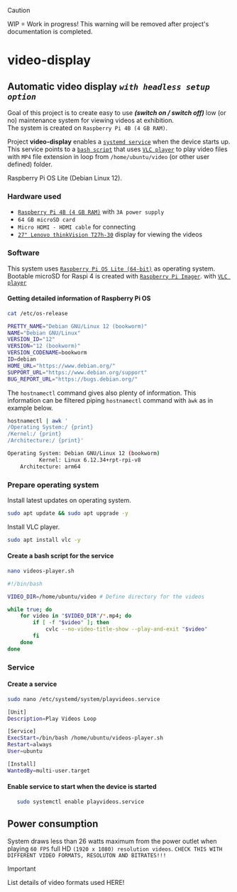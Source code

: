> [!CAUTION]  
> WIP = Work in progress! This warning will be removed after project's documentation is completed.

# video-display

## Automatic video display ***`with headless setup option`***

Goal of this project is to create easy to use ***(switch on / switch off)*** low (or no) maintenance system for viewing videos at exhibition.  
The system is created on `Raspberry Pi 4B (4 GB RAM)`.  

Project **video-display** enables a [`systemd service`](#create-a-service) when the device starts up.  
This service points to a [`bash script`](#create-a-bash-script-for-the-service) that uses [`VLC player`](https://www.videolan.org/vlc/) to play video files with `MP4` file extension in loop from `/home/ubuntu/video` (or other user defined) folder. 


Raspberry Pi OS Lite (Debian Linux 12).

### Hardware used
- [`Raspberry Pi 4B (4 GB RAM)`](https://www.raspberrypi.com/products/raspberry-pi-4-model-b/) with `3A power supply`  
- `64 GB microSD card`  
- `Micro HDMI - HDMI cable` for connecting  
- [`27" Lenovo thinkVision T27h-30`](https://support.lenovo.com/us/en/solutions/pd500590-thinkvision-t27h-30-monitor-overview) display for viewing the videos

### Software  
This system uses [`Raspberry Pi OS Lite (64-bit)`](https://www.raspberrypi.com/software/operating-systems/) as operating system. Bootable microSD for Raspi 4 is created with [`Raspberry Pi Imager`](https://www.raspberrypi.com/software/). 
with [`VLC player`](https://www.videolan.org/vlc/) 

#### Getting detailed information of Raspberry Pi OS  
```bash
cat /etc/os-release
```

```bash
PRETTY_NAME="Debian GNU/Linux 12 (bookworm)"
NAME="Debian GNU/Linux"
VERSION_ID="12"
VERSION="12 (bookworm)"
VERSION_CODENAME=bookworm
ID=debian
HOME_URL="https://www.debian.org/"
SUPPORT_URL="https://www.debian.org/support"
BUG_REPORT_URL="https://bugs.debian.org/"
```
The `hostnamectl` command gives also plenty of information. This information can be filtered piping `hostnamectl` command with `àwk` as in example below.
```bash
hostnamectl | awk '
/Operating System:/ {print}
/Kernel:/ {print}
/Architecture:/ {print}'
```

```bash
Operating System: Debian GNU/Linux 12 (bookworm)
          Kernel: Linux 6.12.34+rpt-rpi-v8
    Architecture: arm64
```

### Prepare operating system

Install latest updates on operating system.
```bash
sudo apt update && sudo apt upgrade -y
```
Install VLC player.
```bash
sudo apt install vlc -y
```



#### Create a bash script for the service

```bash
nano videos-player.sh
```

```bash
#!/bin/bash

VIDEO_DIR=/home/ubuntu/video # Define directory for the videos

while true; do
    for video in "$VIDEO_DIR"/*.mp4; do
        if [ -f "$video" ]; then
            cvlc --no-video-title-show --play-and-exit "$video"
        fi
    done
done
```


### Service

#### Create a service
```bash
sudo nano /etc/systemd/system/playvideos.service
```

```bash
[Unit]
Description=Play Videos Loop

[Service]
ExecStart=/bin/bash /home/ubuntu/videos-player.sh
Restart=always
User=ubuntu

[Install]
WantedBy=multi-user.target
```

#### Enable service to start when the device is started
```bash
   sudo systemctl enable playvideos.service 
```

## Power consumption

System draws less than 26 watts maximum from the power outlet when playing `60 FPS` full HD `(1920 x 1080) resolution videos`. `CHECK THIS WITH DIFFERENT VIDEO FORMATS, RESOLUTON AND BITRATES!!!`
> [!IMPORTANT]  
> List details of video formats used HERE!
